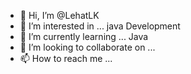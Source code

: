 - 👋 Hi, I’m @LehatLK
- 👀 I’m interested in ... java Development
- 🌱 I’m currently learning ... Java
- 💞️ I’m looking to collaborate on ...
- 📫 How to reach me ...

